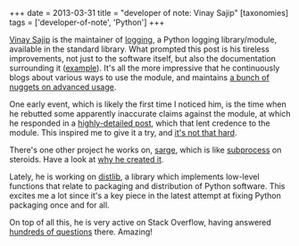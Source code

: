 +++
date = 2013-03-31
title = "developer of note: Vinay Sajip"
[taxonomies]
tags = ['developer-of-note', 'Python']
+++

[Vinay Sajip] is the maintainer of [logging], a Python logging
library/module, available in the standard library. What prompted this
post is his tireless improvements, not just to the software itself, but
also the documentation surrounding it ([example]). It's all the more
impressive that he continuously blogs about various ways to use the
module, and maintains [a bunch of nuggets on advanced usage].

One early event, which is likely the first time I noticed him, is the
time when he rebutted some apparently inaccurate claims against the
module, at which he responded in a [highly-detailed post], which that
lent credence to the module. This inspired me to give it a try, and
[it's not that hard].

There's one other project he works on, [sarge], which is like
[subprocess] on steroids. Have a look at [why he created it].

Lately, he is working on [distlib], a library which implements low-level
functions that relate to packaging and distribution of Python software.
This excites me a lot since it's a key piece in the latest attempt at
fixing Python packaging once and for all.

On top of all this, he is very active on Stack Overflow, having answered
[hundreds of questions] there. Amazing!

  [Vinay Sajip]: http://plumberjack.blogspot.com/
  [logging]: http://docs.python.org/library/logging
  [example]: http://plumberjack.blogspot.com/2011/04/logging-documentation-for-python-27.html
  [a bunch of nuggets on advanced usage]: http://docs.python.org/howto/logging-cookbook
  [highly-detailed post]: http://plumberjack.blogspot.com/2010/09/python-logging-functionality-facts-vs.html
  [it's not that hard]: http://docs.python.org/howto/logging.html
  [sarge]: http://sarge.readthedocs.org
  [subprocess]: http://docs.python.org/library/subprocess
  [why he created it]: http://sarge.readthedocs.org/en/latest/overview.html#why-not-just-use-subprocess
  [distlib]: https://distlib.readthedocs.org/en/latest/
  [hundreds of questions]: http://stackoverflow.com/users/118903/vinay-sajip?tab=answers
